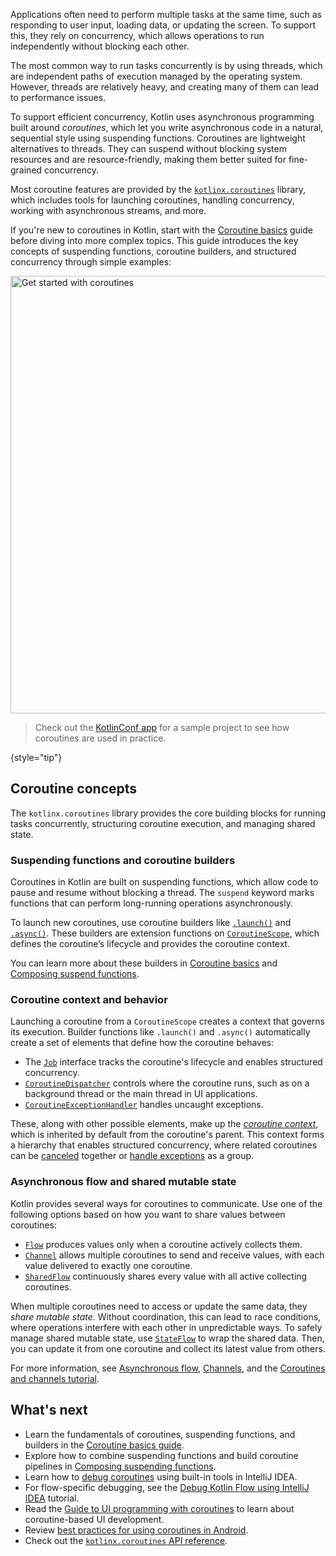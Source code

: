 [//]: # (title: Coroutines)

Applications often need to perform multiple tasks at the same time, such as responding to user input, loading data, or updating the screen.
To support this, they rely on concurrency, which allows operations to run independently without blocking each other.

The most common way to run tasks concurrently is by using threads, which are independent paths of execution managed by the operating system.
However, threads are relatively heavy, and creating many of them can lead to performance issues.

To support efficient concurrency, Kotlin uses asynchronous programming built around _coroutines_, which let you write asynchronous code in a natural, sequential style using suspending functions.
Coroutines are lightweight alternatives to threads.
They can suspend without blocking system resources and are resource-friendly, making them better suited for fine-grained concurrency.

Most coroutine features are provided by the [`kotlinx.coroutines`](https://github.com/Kotlin/kotlinx.coroutines) library,
which includes tools for launching coroutines, handling concurrency, working with asynchronous streams, and more.

If you're new to coroutines in Kotlin, start with the [Coroutine basics](coroutines-basics.md) guide before diving into more complex topics.
This guide introduces the key concepts of suspending functions, coroutine builders, and structured concurrency through simple examples:

<a href="coroutines-basics.md"><img src="get-started-coroutines.svg" width="700" alt="Get started with coroutines" style="block"/></a>

> Check out the [KotlinConf app](https://github.com/JetBrains/kotlinconf-app) for a sample project to see how coroutines are used in practice.
> 
{style="tip"}

## Coroutine concepts

The `kotlinx.coroutines` library provides the core building blocks for running tasks concurrently, structuring coroutine execution, and managing shared state.

### Suspending functions and coroutine builders

Coroutines in Kotlin are built on suspending functions, which allow code to pause and resume without blocking a thread.
The `suspend` keyword marks functions that can perform long-running operations asynchronously.

To launch new coroutines, use coroutine builders like [`.launch()`](https://kotlinlang.org/api/kotlinx.coroutines/kotlinx-coroutines-core/kotlinx.coroutines/launch.html) and [`.async()`](https://kotlinlang.org/api/kotlinx.coroutines/kotlinx-coroutines-core/kotlinx.coroutines/async.html).
These builders are extension functions on [`CoroutineScope`](https://kotlinlang.org/api/kotlinx.coroutines/kotlinx-coroutines-core/kotlinx.coroutines/-coroutine-scope/),
which defines the coroutine’s lifecycle and provides the coroutine context.

You can learn more about these builders in [Coroutine basics](coroutine-basics.md) and [Composing suspend functions](coroutines-and-channels.md).

### Coroutine context and behavior

Launching a coroutine from a `CoroutineScope` creates a context that governs its execution.
Builder functions like `.launch()` and `.async()` automatically create a set of elements that define how the coroutine behaves:

* The [`Job`](https://kotlinlang.org/api/kotlinx.coroutines/kotlinx-coroutines-core/kotlinx.coroutines/-job/) interface tracks the coroutine's lifecycle and enables structured concurrency.
* [`CoroutineDispatcher`](https://kotlinlang.org/api/kotlinx.coroutines/kotlinx-coroutines-core/kotlinx.coroutines/-coroutine-dispatcher/) controls where the coroutine runs, such as on a background thread or the main thread in UI applications.
* [`CoroutineExceptionHandler`](https://kotlinlang.org/api/kotlinx.coroutines/kotlinx-coroutines-core/kotlinx.coroutines/-coroutine-exception-handler/) handles uncaught exceptions.

These, along with other possible elements, make up the [_coroutine context_](coroutine-context-and-dispatchers.md), which is inherited by default from the coroutine's parent.
This context forms a hierarchy that enables structured concurrency, where related coroutines can be [canceled](cancellation-and-timeouts.md) together or [handle exceptions](exception-handling.md) as a group.

### Asynchronous flow and shared mutable state

Kotlin provides several ways for coroutines to communicate.
Use one of the following options based on how you want to share values between coroutines:

* [`Flow`](https://kotlinlang.org/api/kotlinx.coroutines/kotlinx-coroutines-core/kotlinx.coroutines.flow/-flow/) produces values only when a coroutine actively collects them.
* [`Channel`](https://kotlinlang.org/api/kotlinx.coroutines/kotlinx-coroutines-core/kotlinx.coroutines.channels/-channel/) allows multiple coroutines to send and receive values, with each value delivered to exactly one coroutine.
* [`SharedFlow`](https://kotlinlang.org/api/kotlinx.coroutines/kotlinx-coroutines-core/kotlinx.coroutines.flow/-shared-flow/) continuously shares every value with all active collecting coroutines.

When multiple coroutines need to access or update the same data, they _share mutable state_.
Without coordination, this can lead to race conditions, where operations interfere with each other in unpredictable ways.
To safely manage shared mutable state, use [`StateFlow`](https://kotlinlang.org/api/kotlinx.coroutines/kotlinx-coroutines-core/kotlinx.coroutines.flow/-state-flow/#) to wrap the shared data.
Then, you can update it from one coroutine and collect its latest value from others.
<!-- Learn more in [Shared mutable state and concurrency](shared-mutable-state-and-concurrency.md). -->

For more information, see [Asynchronous flow](flow.md), [Channels](channels.md), and the [Coroutines and channels tutorial](coroutines-and-channels.md).

## What's next

* Learn the fundamentals of coroutines, suspending functions, and builders in the [Coroutine basics guide](coroutines-basics.md).
* Explore how to combine suspending functions and build coroutine pipelines in [Composing suspending functions](coroutine-context-and-dispatchers.md).
* Learn how to [debug coroutines](debug-coroutines-with-idea.md) using built-in tools in IntelliJ IDEA.
* For flow-specific debugging, see the [Debug Kotlin Flow using IntelliJ IDEA](debug-flow-with-idea.md) tutorial.
* Read the [Guide to UI programming with coroutines](https://github.com/Kotlin/kotlinx.coroutines/blob/master/ui/coroutines-guide-ui.md) to learn about coroutine-based UI development.
* Review [best practices for using coroutines in Android](https://developer.android.com/kotlin/coroutines/coroutines-best-practices).
* Check out the [`kotlinx.coroutines` API reference](https://kotlinlang.org/api/kotlinx.coroutines/).

